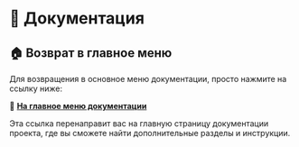 # 📖 Документация

## 🏠 Возврат в главное меню

Для возвращения в основное меню документации, просто нажмите на ссылку ниже:

🔗 **[На главное меню документации](https://github.com/pyadrus/TelegramMaster_Commentator/blob/master/doc/doc.md)**

Эта ссылка перенаправит вас на главную страницу документации проекта, где вы сможете найти дополнительные разделы и
инструкции.
